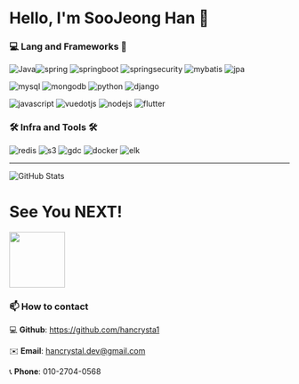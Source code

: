 <!-- ![Waving](https://capsule-render.vercel.app/api?type=waving&height=250&text=%20%20Welcome%20To%20My%20Step%20&fontAlign=40&fontAlignY=40&color=0:F0FFF0,50:98FB98,100:E0FFFF&fontColor=FFFFFF)-->
# Hello, I'm SooJeong Han 👋


<!--
**hancrysta1/hancrysta1** is a ✨ _special_ ✨ repository because its `README.md` (this file) appears on your GitHub profile.
## Hi there 👋

| Project Name | Description | Link |
|--------------|-------------|------|
| Project 1    | 설명1         | [Link](https://github.com/) |
| Project 2    | 설명2         | [Link](https://github.com/) |
Here are some ideas to get you started:

- 🔭 I’m currently working on ...
- 🌱 I’m currently learning ...
- 👯 I’m looking to collaborate on ...
- 🤔 I’m looking for help with ...
- 💬 Ask me about ...
- 📫 How to reach me: ...
- 😄 Pronouns: ...
- ⚡ Fun fact: ...
-->


<!-- ## ⚡ My Skills-->



### **💻 Lang and Frameworks 📱**
![Java](https://img.shields.io/badge/Java-ED8B00?style=flat&logo=java&logoColor=white)![spring](https://img.shields.io/badge/spring-6DB33F.svg?&style=flat&logo=spring&logoColor=white) 
![springboot](https://img.shields.io/badge/springboot-6DB33F.svg?&style=flat&logo=springboot&logoColor=white) 
![springsecurity](https://img.shields.io/badge/springsecurity-6DB33F.svg?&style=flat&logo=springsecurity&logoColor=white) 
![mybatis](https://img.shields.io/badge/Mybatis-DC382D.svg?&style=flat&logo=java&logoColor=white)
![jpa](https://img.shields.io/badge/JPA-6DB33F.svg?&style=flat&logo=java&logoColor=white)

![mysql](https://img.shields.io/badge/mysql-4479A1.svg?&style=flat&logo=mysql&logoColor=white) 
![mongodb](https://img.shields.io/badge/MongoDB-47A248.svg?&style=flat&logo=mongodb&logoColor=white)
![python](https://img.shields.io/badge/python-3776AB.svg?&style=flat&logo=python&logoColor=white) 
![django](https://img.shields.io/badge/django-092E20.svg?&style=flat&logo=django&logoColor=white)

![javascript](https://img.shields.io/badge/javascript-3776AB.svg?&style=flat&logo=python&logoColor=white)
![vuedotjs](https://img.shields.io/badge/vue.js-4FC08D.svg?&style=flat&logo=vuedotjs&logoColor=white) 
![nodejs](https://img.shields.io/badge/node.js-339933.svg?&style=flat&logo=node.js&logoColor=white)
![flutter](https://img.shields.io/badge/flutter-02569B.svg?&style=flat&logo=flutter&logoColor=white)




### **🛠️ Infra and Tools 🛠️**

![redis](https://img.shields.io/badge/redis-FF4438.svg?style=flat&&logo=redis&color=red)
![s3](https://img.shields.io/badge/S3-569A31.svg?&style=flat&logo=amazons3&logoColor=white)
![gdc](https://img.shields.io/badge/Google_Distributed_Cloud-4285F4.svg?&style=flat&logo=googlecloud&logoColor=white) 
![docker](https://img.shields.io/badge/docker-2496ED.svg?&style=flat&logo=docker&logoColor=white)
![elk](https://img.shields.io/badge/ELK-005571.svg?&style=flat&logo=elasticsearch&logoColor=white)






---
![GitHub Stats](https://github-readme-stats.vercel.app/api?username=hancrysta1&show_icons=true&theme=radical)

<!-- ### 🚌 Top Langs & Algorithm
![Top Langs](https://github-readme-stats.vercel.app/api/top-langs/?username=hancrysta1&layout=compact)
[![Solved.ac
프로필](http://mazassumnida.wtf/api/v2/generate_badge?boj=hancrystal)](https://solved.ac/hancrystal)
-->



# See You NEXT!
<img src="https://media.giphy.com/media/LmNwrBhejkK9EFP504/giphy.gif" width="100"/>

### 📫 How to contact
<!--
📲 **Tistory**: https://hansjour.tistory.com/

📚 **Velog**: https://velog.io/@hansjour/posts
-->
💻 **Github**: https://github.com/hancrysta1

✉️ **Email**: hancrystal.dev@gmail.com  

📞 **Phone**: 010-2704-0568






